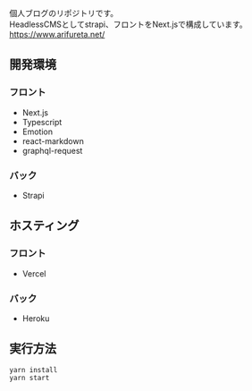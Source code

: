 個人ブログのリポジトリです。   
HeadlessCMSとしてstrapi、フロントをNext.jsで構成しています。  
https://www.arifureta.net/

## 開発環境
### フロント
* Next.js
* Typescript
* Emotion
* react-markdown
* graphql-request
### バック
* Strapi

## ホスティング
### フロント
* Vercel
### バック
* Heroku

## 実行方法
```
yarn install
yarn start
```
